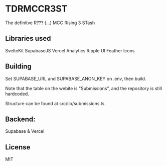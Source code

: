 # TDRMCCR3ST

The definitve R??? (...) MCC Rising 3 STash

## Libraries used
SvelteKit
SupabaseJS
Vercel Analytics
Ripple UI
Feather Icons

## Building
Set SUPABASE_URL and SUPABASE_ANON_KEY on .env, then build.

Note that the table on the webite is "Submissions", and the repository is still hardcoded.

Structure can be found at src/lib/submissions.ts

## Backend:
Supabase & Vercel

## License
MIT
